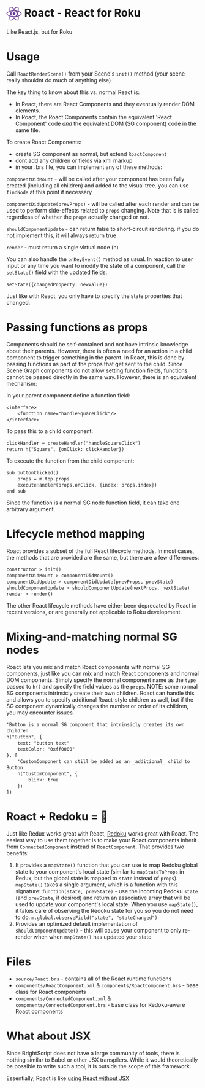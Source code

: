 <h1><img src="./assets/roact-logo2.png" width="40" style="vertical-align:middle;"/> Roact - React for Roku</h1>

Like React.js, but for Roku

# Usage

Call `RoactRenderScene()` from your Scene's `init()` method
(your scene really shouldnt do much of anything else)


The key thing to know about this vs. normal React is:
- In React, there are React Components and they eventually render DOM elements.
- In Roact, the Roact Components contain the equivalent 'React Component' code *and* the equivalent DOM (SG component) code in the same file.

To create Roact Components:
- create SG component as normal, but extend `RoactComponent`
- dont add any children or fields via xml markup
- in your .brs file, you can implement any of these methods:

`componentDidMount` - will be called after your component has been fully created (including all children) and added to the visual tree. you can use `findNode` at this point if necessary

`componentDidUpdate(prevProps)` - will be called after each render and can be used to perform side-effects related to `props` changing. Note that is is called regardless of whether the `props` actually changed or not.

`shouldComponentUpdate` - can return false to short-circuit rendering. if you do not implement this, it will always return true

`render` - must return a single virtual node (h)

You can also handle the `onKeyEvent()` method as usual. In reaction to user input or any time you want to modify the state of a component, call the `setState()` field with the updated fields:

`setState({changedProperty: newValue})`

Just like with React, you only have to specify the state properties that changed.

# Passing functions as props

Components should be self-contained and not have intrinsic knowledge about their parents. However, there is often a need for an action in a child component to trigger something in the parent. In React, this is done by passing functions as part of the props that get sent to the child. Since Scene Graph components do not allow setting function fields, functions cannot be passed directly in the same way. However, there is an equivalent mechanism:

In your parent component define a function field:

    <interface>
        <function name="handleSquareClick"/>
    </interface>

To pass this to a child component:

    clickHandler = createHandler("handleSquareClick")
    return h("Square", {onClick: clickHandler})

To execute the function from the child component:

    sub buttonClicked()
        props = m.top.props
        executeHandler(props.onClick, {index: props.index})
    end sub

Since the function is a normal SG node function field, it can take one arbitrary argument.


# Lifecycle method mapping

Roact provides a subset of the full React lifecycle methods. In most cases, the methods that are provided are the same, but there are a few differences:

    constructor > init()
    componentDidMount > componentDidMount()
    componentDidUpdate > componentDidUpdate(prevProps, prevState)
    shouldComponentUpdate > shouldComponentUpdate(nextProps, nextState)
    render > render()

The other React lifecycle methods have either been deprecated by React in recent versions, or are generally not applicable to Roku development.

# Mixing-and-matching normal SG nodes

Roact lets you mix and match Roact components with normal SG components, just like you can mix and match React components and normal DOM components. Simply specify the normal component name as the `type` passed to `h()` and specify the field values as the `props`. NOTE: some normal SG components intrinsicly create their own children. Roact can handle this and allows you to specify additional Roact-style children as well, but if the SG component dynamically changes the number or order of its children, you may encounter issues.

    'Button is a normal SG component that intrinsicly creates its own children
    h("Button", {
        text: "button text"
        textColor: "0xff0000"
    }, [
        'CustomComponent can still be added as an _additional_ child to Button
        h("CustomComponent", {
            blink: true
        })
    ])

# Roact + Redoku = 💖

Just like Redux works great with React, [Redoku](https://github.com/briandunnington/Redoku) works great with Roact. The easiest way to use them together is to make your Roact components inherit from `ConnectedComponent` instead of `RoactComponent`. That provides two benefits:

1. It provides a `mapState()` function that you can use to map Redoku global state to your component's local state (similar to `mapStateToProps` in Redux, but the global state is mapped to `state` instead of `props`). `mapState()` takes a single argument, which is a function with this signature: `function(state, prevState)` - use the incoming Redoku `state` (and `prevState`, if desired) and return an associative array that will be used to update your component's local state.
When you use `mapState()`, it takes care of observing the Redoku state for you so you do not need to do:
`m.global.observeField("state", "stateChanged")`
2. Provides an optimized default implementation of `shouldComponentUpdate()` - this will cause your component to only re-render when when `mapState()` has updated your state. 

# Files

- `source/Roact.brs` - contains all of the Roact runtime functions
- `components/RoactComponent.xml` & `components/RoactComponent.brs` - base class for Roact components
- `components/ConnectedComponent.xml` & `components/ConnectedComponent.brs` - base class for Redoku-aware Roact components

# What about JSX

Since BrightScript does not have a large community of tools, there is nothing similar to Babel or other JSX transpilers. While it would theoretically be possible to write such a tool, it is outside the scope of this framework.

Essentially, Roact is like [using React without JSX](https://reactjs.org/docs/react-without-jsx.html)
